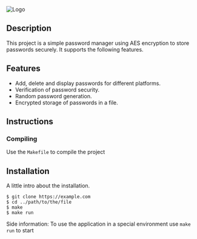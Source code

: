 ![Logo](https://i.ibb.co/CWMtyGY/Screenshot-2024-10-19-at-7-41-55-PM.png)

## Description
This project is a simple password manager using AES encryption to store passwords securely. It supports the following features.

## Features

- Add, delete and display passwords for different platforms.
- Verification of password security.
- Random password generation.
- Encrypted storage of passwords in a file.

## Instructions
### Compiling
Use the `Makefile` to compile the project

## Installation

A little intro about the installation. 
```
$ git clone https://example.com
$ cd ../path/to/the/file
$ make
$ make run
```
Side information: To use the application in a special environment use ```make run``` to start
